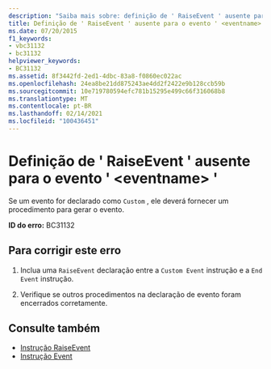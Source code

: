```yaml
---
description: "Saiba mais sobre: definição de ' RaiseEvent ' ausente para o evento ' <eventname> '"
title: Definição de ' RaiseEvent ' ausente para o evento ' <eventname> '
ms.date: 07/20/2015
f1_keywords:
- vbc31132
- bc31132
helpviewer_keywords:
- BC31132
ms.assetid: 8f3442fd-2ed1-4dbc-83a8-f0860ec022ac
ms.openlocfilehash: 24ea8be21dd875243ae4dd2f2422e9b128ccb59b
ms.sourcegitcommit: 10e719780594efc781b15295e499c66f316068b8
ms.translationtype: MT
ms.contentlocale: pt-BR
ms.lasthandoff: 02/14/2021
ms.locfileid: "100436451"
---
```

# <a name="raiseevent-definition-missing-for-event-eventname"></a>Definição de ' RaiseEvent ' ausente para o evento ' \<eventname> '

Se um evento for declarado como `Custom` , ele deverá fornecer um procedimento para gerar o evento.  
  
 **ID do erro:** BC31132  
  
## <a name="to-correct-this-error"></a>Para corrigir este erro  
  
1. Inclua uma `RaiseEvent` declaração entre a `Custom Event` instrução e a `End Event` instrução.  
  
2. Verifique se outros procedimentos na declaração de evento foram encerrados corretamente.  
  
## <a name="see-also"></a>Consulte também

- [Instrução RaiseEvent](../language-reference/statements/raiseevent-statement.md)
- [Instrução Event](../language-reference/statements/event-statement.md)
